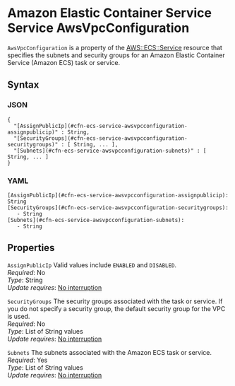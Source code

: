 # Amazon Elastic Container Service Service AwsVpcConfiguration<a name="aws-properties-ecs-service-awsvpcconfiguration"></a>

`AwsVpcConfiguration` is a property of the [AWS::ECS::Service](aws-resource-ecs-service.md) resource that specifies the subnets and security groups for an Amazon Elastic Container Service \(Amazon ECS\) task or service\.

## Syntax<a name="w4ab1c21c10d108c17c17b5"></a>

### JSON<a name="aws-properties-ecs-service-awsvpcconfiguration-syntax.json"></a>

```
{
  "[AssignPublicIp](#cfn-ecs-service-awsvpcconfiguration-assignpublicip)" : String,
  "[SecurityGroups](#cfn-ecs-service-awsvpcconfiguration-securitygroups)" : [ String, ... ],
  "[Subnets](#cfn-ecs-service-awsvpcconfiguration-subnets)" : [ String, ... ]
}
```

### YAML<a name="aws-properties-ecs-service-awsvpcconfiguration-syntax.yaml"></a>

```
[AssignPublicIp](#cfn-ecs-service-awsvpcconfiguration-assignpublicip): String
[SecurityGroups](#cfn-ecs-service-awsvpcconfiguration-securitygroups): 
   - String
[Subnets](#cfn-ecs-service-awsvpcconfiguration-subnets): 
   - String
```

## Properties<a name="w4ab1c21c10d108c17c17b7"></a>

`AssignPublicIp`  <a name="cfn-ecs-service-awsvpcconfiguration-assignpublicip"></a>
Valid values include `ENABLED` and `DISABLED`\.  
*Required*: No  
*Type*: String  
*Update requires*: [No interruption](using-cfn-updating-stacks-update-behaviors.md#update-no-interrupt)

`SecurityGroups`  <a name="cfn-ecs-service-awsvpcconfiguration-securitygroups"></a>
The security groups associated with the task or service\. If you do not specify a security group, the default security group for the VPC is used\.  
*Required*: No  
*Type*: List of String values  
*Update requires*: [No interruption](using-cfn-updating-stacks-update-behaviors.md#update-no-interrupt)

`Subnets`  <a name="cfn-ecs-service-awsvpcconfiguration-subnets"></a>
The subnets associated with the Amazon ECS task or service\.  
*Required*: Yes  
*Type*: List of String values  
*Update requires*: [No interruption](using-cfn-updating-stacks-update-behaviors.md#update-no-interrupt)